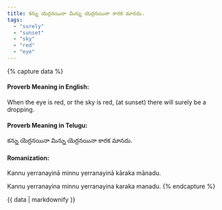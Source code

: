 ```yaml
---
title: కన్ను యెర్రనయినా మిన్ను యెర్రనయినా కారక మానదు.
tags:
  - "surely"
  - "sunset"
  - "sky"
  - "red"
  - "eye"
---
```


{% capture data %}
#### Proverb Meaning in English:
When the eye is red, or the sky is red, (at sunset) there will surely be a dropping.

#### Proverb Meaning in Telugu:
కన్ను యెర్రనయినా మిన్ను యెర్రనయినా కారక మానదు.

#### Romanization:
Kannu yerranayinā minnu yerranayinā kāraka mānadu.

Kannu yerranayina minnu yerranayina karaka manadu.
{% endcapture %}

{{ data | markdownify }}

